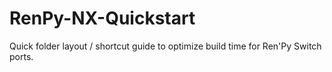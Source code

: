 # RenPy-NX-Quickstart
Quick folder layout / shortcut guide to optimize build time for Ren'Py Switch ports.
